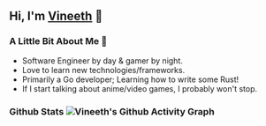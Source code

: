 ## Hi, I'm [Vineeth][website] 👋

### A Little Bit About Me 📎
- Software Engineer by day & gamer by night.
- Love to learn new technologies/frameworks.
- Primarily a Go developer; Learning how to write some Rust!
- If I start talking about anime/video games, I probably won't stop.

### Github Stats ![Vineeth's Github Activity Graph](https://activity-graph.herokuapp.com/graph?username=vilakshminar&theme=xcode)

[website]: https://www.linkedin.com/in/vinitlaks/
